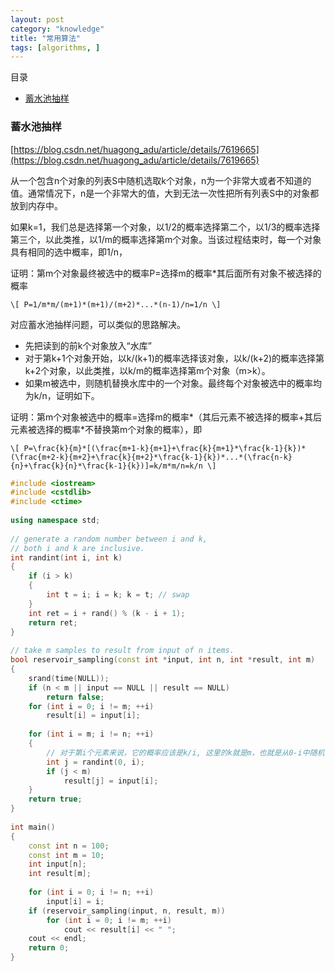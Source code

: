 ```yaml
---
layout: post
category: "knowledge"
title: "常用算法"
tags: [algorithms, ]
---
```


目录

<!-- TOC -->

- [蓄水池抽样](#%E8%93%84%E6%B0%B4%E6%B1%A0%E6%8A%BD%E6%A0%B7)

<!-- /TOC -->

### 蓄水池抽样

[https://blog.csdn.net/huagong_adu/article/details/7619665](https://blog.csdn.net/huagong_adu/article/details/7619665)

从一个包含n个对象的列表S中随机选取k个对象，n为一个非常大或者不知道的值。通常情况下，n是一个非常大的值，大到无法一次性把所有列表S中的对象都放到内存中。

如果k=1，我们总是选择第一个对象，以1/2的概率选择第二个，以1/3的概率选择第三个，以此类推，以1/m的概率选择第m个对象。当该过程结束时，每一个对象具有相同的选中概率，即1/n，

证明：第m个对象最终被选中的概率P=选择m的概率*其后面所有对象不被选择的概率

`\[
P=1/m*m/(m+1)*(m+1)/(m+2)*...*(n-1)/n=1/n
\]`

对应蓄水池抽样问题，可以类似的思路解决。

+ 先把读到的前k个对象放入“水库”
+ 对于第k+1个对象开始，以k/(k+1)的概率选择该对象，以k/(k+2)的概率选择第k+2个对象，以此类推，以k/m的概率选择第m个对象（m>k）。
+ 如果m被选中，则随机替换水库中的一个对象。最终每个对象被选中的概率均为k/n，证明如下。

证明：第m个对象被选中的概率=选择m的概率\*（其后元素不被选择的概率+其后元素被选择的概率\*不替换第m个对象的概率），即

`\[
P=\frac{k}{m}*[(\frac{m+1-k}{m+1}+\frac{k}{m+1}*\frac{k-1}{k})*(\frac{m+2-k}{m+2}+\frac{k}{m+2}*\frac{k-1}{k})*...*(\frac{n-k}{n}+\frac{k}{n}*\frac{k-1}{k})]=k/m*m/n=k/n
\]`

```c++
#include <iostream>
#include <cstdlib>
#include <ctime>
 
using namespace std;
 
// generate a random number between i and k,
// both i and k are inclusive.
int randint(int i, int k)
{
    if (i > k)
    {
        int t = i; i = k; k = t; // swap
    }
    int ret = i + rand() % (k - i + 1);
    return ret;
}
 
// take m samples to result from input of n items.
bool reservoir_sampling(const int *input, int n, int *result, int m)
{
    srand(time(NULL));
    if (n < m || input == NULL || result == NULL)
        return false;
    for (int i = 0; i != m; ++i)
        result[i] = input[i];
 
    for (int i = m; i != n; ++i)
    {
        // 对于第i个元素来说，它的概率应该是k/i, 这里的k就是m，也就是从0-i中随机一个数，如果它小于m，那就选中啦
        int j = randint(0, i);
        if (j < m)
            result[j] = input[i];
    }
    return true;
}
 
int main()
{
    const int n = 100;
    const int m = 10;
    int input[n];
    int result[m];
 
    for (int i = 0; i != n; ++i)
        input[i] = i;
    if (reservoir_sampling(input, n, result, m))
        for (int i = 0; i != m; ++i)
            cout << result[i] << " ";
    cout << endl;
    return 0;
}
```